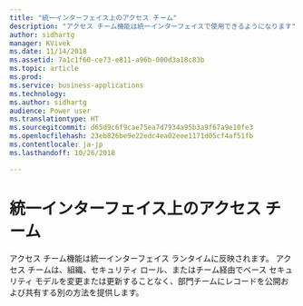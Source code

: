 ```yaml
---
title: "統一インターフェイス上のアクセス チーム"
description: "アクセス チーム機能は統一インターフェイスで使用できるようになります"
author: sidhartg
manager: KVivek
ms.date: 11/14/2018
ms.assetid: 7a1c1f60-ce73-e811-a96b-000d3a18c83b
ms.topic: article
ms.prod: 
ms.service: business-applications
ms.technology: 
ms.author: sidhartg
audience: Power user
ms.translationtype: HT
ms.sourcegitcommit: d65d9c6f9cae75ea7d7934a95b3a9f67a9e10fe3
ms.openlocfilehash: 23eb826be9e22edc4ea02eee1171d05cf4af51fb
ms.contentlocale: ja-jp
ms.lasthandoff: 10/26/2018

---
```

# <a name="access-team-on-unified-interface"></a>統一インターフェイス上のアクセス チーム




アクセス チーム機能は統一インターフェイス ランタイムに反映されます。 アクセス チームは、組織、セキュリティ ロール、またはチーム経由でベース セキュリティ モデルを変更または更新することなく、部門チームにレコードを公開および共有する別の方法を提供します。

